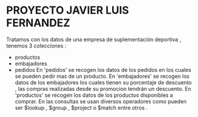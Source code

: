 # PROYECTO JAVIER LUIS FERNANDEZ
Tratamos con los datos de una empresa de suplementación deportiva , tenemos 3 colecciones :
* productos
* embajadores
* pedidos
En 'pedidos' se recogen los datos de los pedidos en los cuales se pueden pedir mas de un producto.
En 'embajadores' se recogen los datos de los embajadores los cuales tienen su porcentaje de descuento , las compras realizadas desde su promocion tendrán un descuento.
En 'productos' se recogen los datos de los productos disponibles a comprar.
En las consultas se usan diversos operadores como pueden ser $lookup , $group , $project o $match entre otros .